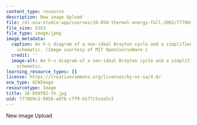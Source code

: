 ```yaml
---
content_type: resource
description: New image Upload
file: /ol-ocw-studio-app/courses/16-050-thermal-energy-fall-2002/7770b9c29058a07bcff9b177c5cea5c2_16-050f02-th.jpg
file_size: 5353
file_type: image/jpeg
image_metadata:
  caption: An h-s diagram of a non-ideal Brayton cycle and a simplified gas turbine
    schematic. (Image courtesy of MIT OpenCourseWare.)
  credit: ''
  image-alt: An h-s diagram of a non-ideal Brayton cycle and a simplified gas turbine
    schematic.
learning_resource_types: []
license: https://creativecommons.org/licenses/by-nc-sa/4.0/
ocw_type: OCWImage
resourcetype: Image
title: 16-050f02-th.jpg
uid: 7770b9c2-9058-a07b-cff9-b177c5cea5c2
---
```

New image Upload